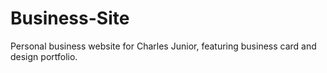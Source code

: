 # Business-Site
Personal business website for Charles Junior, featuring business card and design portfolio.
